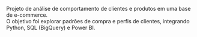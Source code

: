 Projeto de análise de comportamento de clientes e produtos em uma base de e-commerce.  
O objetivo foi explorar padrões de compra e perfis de clientes, integrando Python, SQL (BigQuery) e Power BI.
